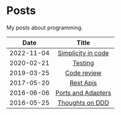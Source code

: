 # Posts

My posts about programming.

| Date   |      Title      |
|----------|:-------------:|
| 2022-11-04 |  [Simplicity in code](2022-11-10-simplicity-in-code.md) |
| 2020-02-21 |  [Testing](2020-02-21-testing.md) |
| 2019-03-25 |  [Code review](2019-03-25-code-review.md) |
| 2017-05-20 |  [Rest Apis](2017-05-20-rest-apis.md) |
| 2016-06-06 |  [Ports and Adapters](2016-06-06-ports-and-adapters.md) |
| 2016-05-25 |  [Thoughts on DDD](2016-05-25-thoughts-on-ddd.md) |